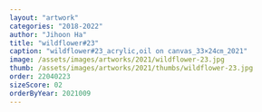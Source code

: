 ```yaml
---
layout: "artwork"
categories: "2018-2022"
author: "Jihoon Ha"
title: "wildflower#23"
caption: "wildflower#23_acrylic,oil on canvas_33×24㎝_2021"
image: /assets/images/artworks/2021/wildflower-23.jpg
thumb: /assets/images/artworks/2021/thumbs/wildflower-23.jpg
order: 22040223
sizeScore: 02
orderByYear: 2021009
---
```

